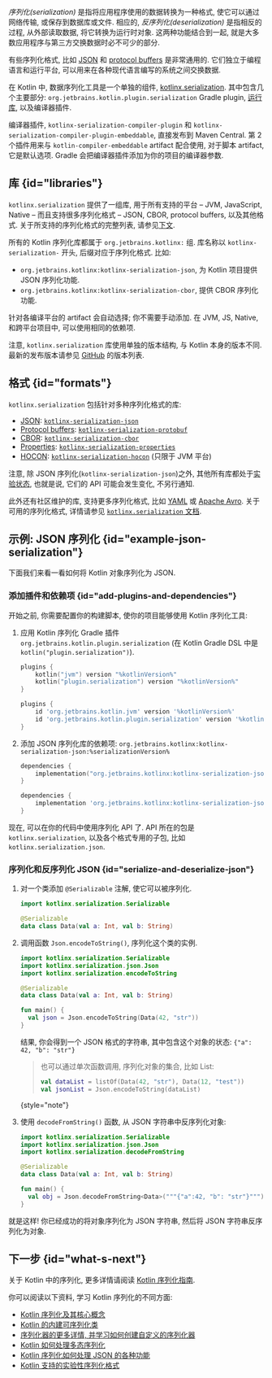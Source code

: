 [//]: # (title: 序列化)

_序列化(serialization)_ 是指将应用程序使用的数据转换为一种格式, 使它可以通过网络传输, 或保存到数据库或文件.
相应的, _反序列化(deserialization)_ 是指相反的过程, 从外部读取数据, 将它转换为运行时对象.
这两种功能结合到一起, 就是大多数应用程序与第三方交换数据时必不可少的部分.

有些序列化格式, 比如
[JSON](https://www.json.org/json-en.html)
和
[protocol buffers](https://developers.google.com/protocol-buffers)
是非常通用的.
它们独立于编程语言和运行平台, 可以用来在各种现代语言编写的系统之间交换数据.

在 Kotlin 中, 数据序列化工具是一个单独的组件,
[kotlinx.serialization](https://github.com/Kotlin/kotlinx.serialization).
其中包含几个主要部分:
`org.jetbrains.kotlin.plugin.serialization` Gradle plugin, [运行库](#libraries),
以及编译器插件.

编译器插件, `kotlinx-serialization-compiler-plugin` 和 `kotlinx-serialization-compiler-plugin-embeddable`,
直接发布到 Maven Central.
第 2 个插件用来与 `kotlin-compiler-embeddable` artifact 配合使用, 对于脚本 artifact, 它是默认选项.
Gradle 会把编译器插件添加为你的项目的编译器参数.

## 库 {id="libraries"}

`kotlinx.serialization` 提供了一组库, 用于所有支持的平台 – JVM, JavaScript, Native –
而且支持很多序列化格式 – JSON, CBOR, protocol buffers, 以及其他格式.
关于所支持的序列化格式的完整列表, 请参见[下文](#formats).

所有的 Kotlin 序列化库都属于 `org.jetbrains.kotlinx:` 组.
库名称以 `kotlinx-serialization-` 开头, 后缀对应于序列化格式.
比如:
* `org.jetbrains.kotlinx:kotlinx-serialization-json`,
  为 Kotlin 项目提供 JSON 序列化功能.
* `org.jetbrains.kotlinx:kotlinx-serialization-cbor`,
  提供 CBOR 序列化功能.

针对各编译平台的 artifact 会自动选择; 你不需要手动添加.
在 JVM, JS, Native, 和跨平台项目中, 可以使用相同的依赖项.

注意, `kotlinx.serialization` 库使用单独的版本结构, 与 Kotlin 本身的版本不同.
最新的发布版本请参见
[GitHub](https://github.com/Kotlin/kotlinx.serialization/releases)
的版本列表.

## 格式 {id="formats"}

`kotlinx.serialization` 包括针对多种序列化格式的库:

* [JSON](https://www.json.org/):
  [`kotlinx-serialization-json`](https://github.com/Kotlin/kotlinx.serialization/blob/master/formats/README.md#json)
* [Protocol buffers](https://developers.google.com/protocol-buffers):
  [`kotlinx-serialization-protobuf`](https://github.com/Kotlin/kotlinx.serialization/blob/master/formats/README.md#protobuf)
* [CBOR](https://cbor.io/):
  [`kotlinx-serialization-cbor`](https://github.com/Kotlin/kotlinx.serialization/blob/master/formats/README.md#cbor)
* [Properties](https://en.wikipedia.org/wiki/.properties):
  [`kotlinx-serialization-properties`](https://github.com/Kotlin/kotlinx.serialization/blob/master/formats/README.md#properties)
* [HOCON](https://github.com/lightbend/config/blob/master/HOCON.md):
  [`kotlinx-serialization-hocon`](https://github.com/Kotlin/kotlinx.serialization/blob/master/formats/README.md#hocon) (只限于 JVM 平台)

注意, 除 JSON 序列化(`kotlinx-serialization-json`)之外, 其他所有库都处于[实验状态](components-stability.md),
也就是说, 它们的 API 可能会发生变化, 不另行通知.

此外还有社区维护的库, 支持更多序列化格式, 比如 [YAML](https://yaml.org/) 或 [Apache Avro](https://avro.apache.org/).
关于可用的序列化格式, 详情请参见 [`kotlinx.serialization` 文档](https://github.com/Kotlin/kotlinx.serialization/blob/master/formats/README.md).

## 示例: JSON 序列化 {id="example-json-serialization"}

下面我们来看一看如何将 Kotlin 对象序列化为 JSON.

### 添加插件和依赖项 {id="add-plugins-and-dependencies"}

开始之前, 你需要配置你的构建脚本, 使你的项目能够使用 Kotlin 序列化工具:

1. 应用 Kotlin 序列化 Gradle 插件 `org.jetbrains.kotlin.plugin.serialization`
(在 Kotlin Gradle DSL 中是 `kotlin("plugin.serialization")`).

    <tabs group="build-script">
    <tab title="Kotlin" group-key="kotlin">

    ```kotlin
    plugins {
        kotlin("jvm") version "%kotlinVersion%"
        kotlin("plugin.serialization") version "%kotlinVersion%"
    }
    ```

    </tab>
    <tab title="Groovy" group-key="groovy">

    ```groovy
    plugins {
        id 'org.jetbrains.kotlin.jvm' version '%kotlinVersion%'
        id 'org.jetbrains.kotlin.plugin.serialization' version '%kotlinVersion%'
    }
    ```

    </tab>
    </tabs>

2. 添加 JSON 序列化库的依赖项:
`org.jetbrains.kotlinx:kotlinx-serialization-json:%serializationVersion%`

    <tabs group="build-script">
    <tab title="Kotlin" group-key="kotlin">

    ```kotlin
    dependencies {
        implementation("org.jetbrains.kotlinx:kotlinx-serialization-json:%serializationVersion%")
    }
    ```

    </tab>
    <tab title="Groovy" group-key="groovy">

    ```groovy
    dependencies {
        implementation 'org.jetbrains.kotlinx:kotlinx-serialization-json:%serializationVersion%'
    }
    ```

    </tab>
    </tabs>

现在, 可以在你的代码中使用序列化 API 了.
API 所在的包是 `kotlinx.serialization`, 以及各个格式专用的子包, 比如 `kotlinx.serialization.json`.

### 序列化和反序列化 JSON {id="serialize-and-deserialize-json"}

1. 对一个类添加 `@Serializable` 注解, 使它可以被序列化.

    ```kotlin
    import kotlinx.serialization.Serializable

    @Serializable
    data class Data(val a: Int, val b: String)
    ```

2. 调用函数 `Json.encodeToString()`, 序列化这个类的实例.

    ```kotlin
    import kotlinx.serialization.Serializable
    import kotlinx.serialization.json.Json
    import kotlinx.serialization.encodeToString

    @Serializable
    data class Data(val a: Int, val b: String)

    fun main() {
      val json = Json.encodeToString(Data(42, "str"))
    }
    ```

    结果, 你会得到一个 JSON 格式的字符串, 其中包含这个对象的状态: `{"a": 42, "b": "str"}`

    > 也可以通过单次函数调用, 序列化对象的集合, 比如 List:
    >
    > ```kotlin
    > val dataList = listOf(Data(42, "str"), Data(12, "test"))
    > val jsonList = Json.encodeToString(dataList)
    > ```
    >
    {style="note"}

3. 使用 `decodeFromString()` 函数, 从 JSON 字符串中反序列化对象:

    ```kotlin
    import kotlinx.serialization.Serializable
    import kotlinx.serialization.json.Json
    import kotlinx.serialization.decodeFromString

    @Serializable
    data class Data(val a: Int, val b: String)

    fun main() {
      val obj = Json.decodeFromString<Data>("""{"a":42, "b": "str"}""")
    }
    ```

就是这样! 你已经成功的将对象序列化为 JSON 字符串, 然后将 JSON 字符串反序列化为对象.

## 下一步 {id="what-s-next"}

关于 Kotlin 中的序列化, 更多详情请阅读
[Kotlin 序列化指南](https://github.com/Kotlin/kotlinx.serialization/blob/master/docs/serialization-guide.md).

你可以阅读以下资料, 学习 Kotlin 序列化的不同方面:

* [Kotlin 序列化及其核心概念](https://github.com/Kotlin/kotlinx.serialization/blob/master/docs/basic-serialization.md)
* [Kotlin 的内建可序列化类](https://github.com/Kotlin/kotlinx.serialization/blob/master/docs/builtin-classes.md)
* [序列化器的更多详情, 并学习如何创建自定义的序列化器](https://github.com/Kotlin/kotlinx.serialization/blob/master/docs/serializers.md)
* [Kotlin 如何处理多态序列化](https://github.com/Kotlin/kotlinx.serialization/blob/master/docs/polymorphism.md#open-polymorphism)
* [Kotlin 序列化如何处理 JSON 的各种功能](https://github.com/Kotlin/kotlinx.serialization/blob/master/docs/json.md#json-elements)
* [Kotlin 支持的实验性序列化格式](https://github.com/Kotlin/kotlinx.serialization/blob/master/docs/formats.md)
